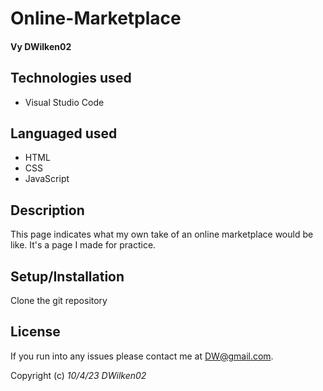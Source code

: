 # Online-Marketplace

#### Vy **DWilken02**

## Technologies used

* Visual Studio Code

## Languaged used

* HTML
* CSS
* JavaScript

## Description

This page indicates what my own take of an online marketplace would be like. It's a page I made for practice.

## Setup/Installation

Clone the git repository

## License

If you run into any issues please contact me at DW@gmail.com.

Copyright (c) _10/4/23_ _DWilken02_
